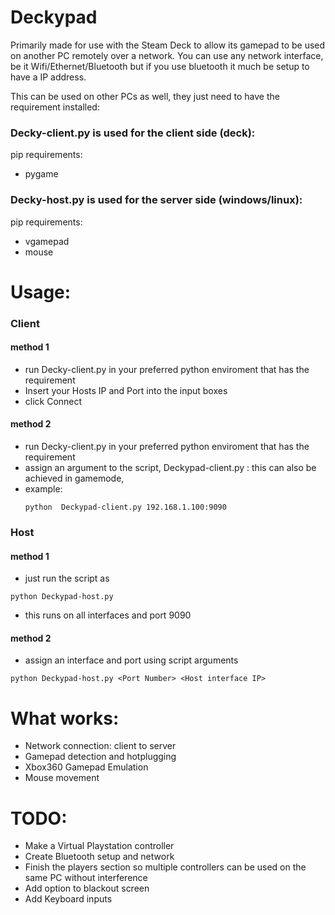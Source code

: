 # Deckypad
Primarily made for use with the Steam Deck to allow its gamepad to be used on another PC remotely over a network.
You can use any network interface, be it Wifi/Ethernet/Bluetooth  but if you use bluetooth it much be setup to have a IP address.

This can be used on other PCs as well, they just need to have the requirement installed:

### Decky-client.py is used for the client side (deck):
pip requirements:
- pygame

### Decky-host.py is used for the server side (windows/linux):
pip requirements:
-  vgamepad
-  mouse
  
# Usage:
### Client
#### method 1
- run Decky-client.py in your preferred python enviroment that has the requirement
- Insert your Hosts IP and Port into the input boxes
- click Connect
#### method 2
- run Decky-client.py in your preferred python enviroment that has the requirement
- assign an argument to the script,  Deckypad-client.py <Host IP>:<Port Number>
  this can also be achieved in gamemode,
- example:
  ```
  python  Deckypad-client.py 192.168.1.100:9090
  ```
### Host
#### method 1
- just run the script as
```
python Deckypad-host.py
```
- this runs on all interfaces and port 9090
#### method 2
- assign an interface and port using script arguments
```
python Deckypad-host.py <Port Number> <Host interface IP>
```


# What works:
- Network connection: client to server
- Gamepad detection and hotplugging
- Xbox360 Gamepad Emulation
- Mouse movement

# TODO:
- Make a Virtual Playstation controller
- Create Bluetooth setup and network
- Finish the players section so multiple controllers can be used on the same PC without interference
- Add option to blackout screen
- Add Keyboard inputs
